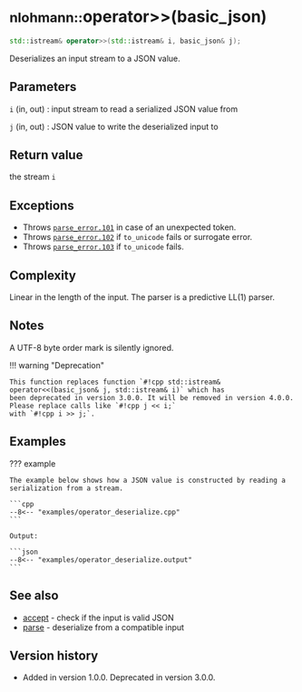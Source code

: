 # <small>nlohmann::</small>operator>>(basic_json)

```cpp
std::istream& operator>>(std::istream& i, basic_json& j);
```

Deserializes an input stream to a JSON value.

## Parameters

`i` (in, out)
:   input stream to read a serialized JSON value from

`j` (in, out)
:   JSON value to write the deserialized input to

## Return value

the stream `i`

## Exceptions

- Throws [`parse_error.101`](../home/exceptions.md#jsonexceptionparse_error101) in case of an unexpected token.
- Throws [`parse_error.102`](../home/exceptions.md#jsonexceptionparse_error102) if `to_unicode` fails or surrogate error.
- Throws [`parse_error.103`](../home/exceptions.md#jsonexceptionparse_error103) if `to_unicode` fails.

## Complexity

Linear in the length of the input. The parser is a predictive LL(1) parser.

## Notes

A UTF-8 byte order mark is silently ignored.

!!! warning "Deprecation"

    This function replaces function `#!cpp std::istream& operator<<(basic_json& j, std::istream& i)` which has
    been deprecated in version 3.0.0. It will be removed in version 4.0.0. Please replace calls like `#!cpp j << i;`
    with `#!cpp i >> j;`.

## Examples

??? example

    The example below shows how a JSON value is constructed by reading a serialization from a stream.
        
    ```cpp
    --8<-- "examples/operator_deserialize.cpp"
    ```
    
    Output:
    
    ```json
    --8<-- "examples/operator_deserialize.output"
    ```

## See also

- [accept](basic_json/accept.md) - check if the input is valid JSON
- [parse](basic_json/parse.md) - deserialize from a compatible input

## Version history

- Added in version 1.0.0. Deprecated in version 3.0.0.
